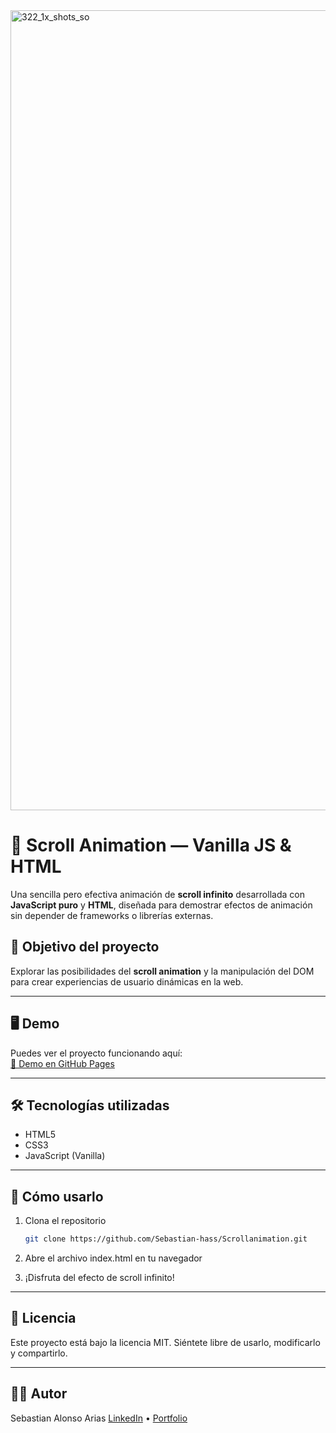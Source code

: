 <img width="1920" height="1280" alt="322_1x_shots_so" src="https://github.com/user-attachments/assets/0082d378-ab78-4cdf-9832-f0cddf033f27" />

# 📜 Scroll Animation — Vanilla JS & HTML

Una sencilla pero efectiva animación de **scroll infinito** desarrollada con **JavaScript puro** y **HTML**, diseñada para demostrar efectos de animación sin depender de frameworks o librerías externas.

## 🎯 Objetivo del proyecto

Explorar las posibilidades del **scroll animation** y la manipulación del DOM para crear experiencias de usuario dinámicas en la web.

---

## 🖥️ Demo

Puedes ver el proyecto funcionando aquí:  
[🔗 Demo en GitHub Pages](https://sebastian-hass.github.io/Scrollanimation/)

---

## 🛠️ Tecnologías utilizadas

- HTML5  
- CSS3  
- JavaScript (Vanilla)

---

## 🚀 Cómo usarlo

1. Clona el repositorio
   ```bash
   git clone https://github.com/Sebastian-hass/Scrollanimation.git
2. Abre el archivo index.html en tu navegador

3. ¡Disfruta del efecto de scroll infinito!
---

## 📝 Licencia
Este proyecto está bajo la licencia MIT.
Siéntete libre de usarlo, modificarlo y compartirlo.

---

## 👨‍💻 Autor
Sebastian Alonso Arias
[LinkedIn](https://www.linkedin.com/in/sebastian-alonso-57a445322) • [Portfolio](https://mi-portfolio-gamma-lilac.vercel.app/)
